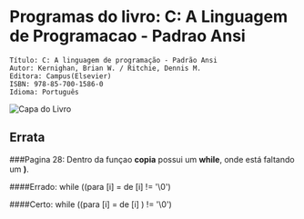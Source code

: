 Programas do livro: C: A Linguagem de Programacao - Padrao Ansi
================================================================
	Título: C: A linguagem de programação - Padrão Ansi
	Autor: Kernighan, Brian W. / Ritchie, Dennis M.
	Editora: Campus(Elsevier)
	ISBN: 978-85-700-1586-0
	Idioma: Português

![Capa do Livro](https://github.com/0xac0/LivroC/raw/master/capa.jpg)
## Errata

###Pagina 28: Dentro da funçao **copia** possui um **while**, onde está faltando um **)**.

####Errado:
	while ((para [i] = de [i] != '\0')

####Certo:
	while ((para [i] = de [i] ) != '\0')
